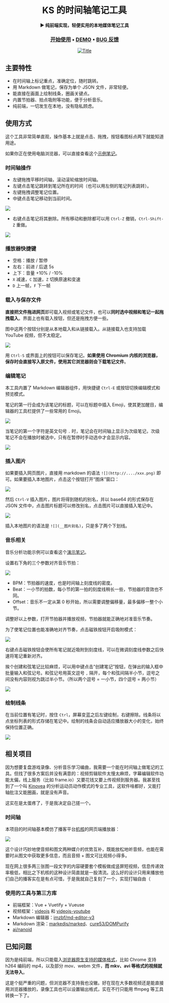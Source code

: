 <h1 align="center">KS 的时间轴笔记工具</h1>
<div align="center">
    <strong>▶️ 纯前端实现，轻便实用的本地媒体笔记工具</strong>
</div> 
<h3 align="center">
    <a href="http://ks233.github.io/video-annotator/">开始使用</a>
    <span> • </span>
    <a href="http://ks233.github.io/video-annotator/?n=https://raw.githubusercontent.com/ks233/va-example/refs/heads/main/Introduction.txt">DEMO</a>
    <span> • </span>
    <a href="https://github.com/ks233/video-annotator/issues">BUG 反馈</a>
</h3>
<div align="center">
    <a href="https://github.com/ks233/video-annotator">
        <img src="README/2025-05-27-19-56-21-image.png" alt="Title" >
    </a>
</div>

## 主要特性

- 在时间轴上标记重点，准确定位，随时跳转。
- 用 Markdown 做笔记，保存为单个 JSON 文件，非常轻便。
- 能直接在画面上绘制线条，圈画关键点。
- 内置节拍器、拍点吸附等功能，便于分析音乐。
- 纯前端，一切发生在本地，没有隐私顾虑。

## 使用方式

这个工具非常简单直观，操作基本上就是点击、拖拽，按钮看图标点两下就能知道用途。

如果你正在使用电脑浏览器，可以直接查看这个[示例笔记](https://ks233.github.io/video-annotator/?n=https://raw.githubusercontent.com/ks233/va-example/refs/heads/main/Introduction.txt)。

### 时间轴操作

- 左键拖拽平移时间轴，滚动滚轮缩放时间轴。
- 左键点击笔记跳转到笔记所在的时间（也可以用左侧的笔记列表跳转）。
- 左键拖拽调整笔记位置。
- 中键点击笔记移动到当前时间。

![](README/middle_click_note.gif)

- 右键点击笔记将其删除。所有移动和删除都可以用 `Ctrl-Z` 撤销，`Ctrl-Shift-Z` 重做。

![](README/delete_note_and_undo.gif)

### 播放器快捷键

- 空格：播放 / 暂停
- 左右：前进 / 后退 5s
- 上下：音量 +10% / -10%
- `X` 减速，`C` 加速，`Z` 切换原速和变速
- `D` 上一帧，`F` 下一帧

### 载入与保存文件

**直接把文件拖进网页**即可载入视频或笔记文件，也可以**同时选中视频和笔记一起拖拽载入**。界面上也有载入按钮，但还是拖拽方便一些。

图中这两个按钮分别是从本地载入和从链接载入。从链接载入也支持加载 YouTube 视频，但不太稳定。

![](README/2025-05-27-20-23-26-image.png)

用 `Ctrl-S` 或界面上的按钮可以保存笔记。**如果使用  Chromium 内核的浏览器，保存时会直接写入原文件，使用其它浏览器则会下载笔记文件**。

### 编辑笔记

本工具内置了 Markdown 编辑器组件，用快捷键 `Ctrl-E` 或按钮切换编辑模式和预览模式。

笔记的第一行会成为该笔记的标题，可以在标题中插入 Emoji，使其更加醒目，编辑器的工具栏提供了一些常用的 Emoji。

![](README/2025-05-27-21-27-21-image.png)

当笔记的第一个字符是英文句号 `.` 时，笔记会在时间轴上显示为次级笔记，次级笔记不会在播放时被选中，只有在暂停时手动选中才会显示内容。

![](README/2025-05-28-19-43-07-image.png)

### 插入图片

如果要插入网页图片，直接用 markdown 的语法 `![](http://..../xxx.png)` 即可。如果要插入本地图片，点击这个按钮打开“图床”窗口：

![](README/2025-05-28-16-20-18-image.png)

然后 `Ctrl-V` 插入图片，图片将得到随机的别名，并以 base64 的形式保存在 JSON 文件中，点击图片标题可以修改别名，点击图片可以直接插入笔记中。

![](README/2025-05-28-19-29-05-image.png)

插入本地图片的语法是 `![](__图片别名)`，只是多了两个下划线。

### 音乐相关

音乐分析功能示例可以查看这个[演示笔记](http://ks233.github.io/video-annotator/?n=https://raw.githubusercontent.com/ks233/va-example/refs/heads/main/Music.txt)。

设置右下角的三个参数对齐音乐节拍：

![](README/2025-05-27-18-22-22-image.png)

- BPM：节拍器的速度，也是时间轴上刻度线的密度。
- Beat：一小节的拍数，每小节的第一拍的刻度线稍长一些，节拍器的音效也不同。
- Offset：音乐不一定从第 0 秒开始，所以需要调整偏移量，最多偏移一整个小节。

调整好以上参数，打开节拍器并播放视频，节拍器就能正确地对准音乐节奏。

为了使笔记位置也能准确地对齐节奏，点击磁铁按钮开启吸附模式：

![](README/snap.gif)

右键点击磁铁按钮会使所有笔记就近吸附到刻度线，可以在微调刻度线参数之后快速将笔记重新对齐。

挨个创建和弦笔记比较麻烦，可以用中键点击“创建笔记”按钮，在弹出的输入框中批量输入和弦记号。和弦记号用英文逗号 `,` 隔开，每个和弦间隔半小节，逗号之间没有内容则视为跳过半小节。（所以两个逗号 = 一小节，四个逗号 = 两小节）

![](README/2025-05-28-20-18-53-image.png)

### 绘制线条

在当前位置有笔记时，按住 `Ctrl`，屏幕变蓝之后左键绘制，右键擦除。线条将以点坐标列表的形式存储在笔记中。绘制的线条会自动适应播放器大小的变化，始终保持位置正确。

![](README/draw.gif)

## 相关项目

因为想要复盘游戏录像、分析音乐学习编曲，我需要一个能在时间轴上做笔记的工具。但找了很多方案后并没有满意的：视频剪辑软件太慢太麻烦，字幕编辑软件功能太偏，线上服务（比如 frame.io）又要花钱又要上传视频到服务器。我甚至找到了一个叫 [Kinovea](https://www.kinovea.org/) 的分析运动员动作模式的专业工具，这软件啥都好，又能打轴批注又能圈画，就是没有声音。

这实在是太蛋疼了，于是我决定自己搓一个。

### 时间轴

本项目的时间轴基本模仿了播客平台[机核](https://www.gcores.com/)的网页端播放器：

![](README/2025-05-27-19-03-11-image.png)

这个设计巧妙地使音频和图文两种媒介的优势互补，既能放松地听音频，也能在需要时从图文中获取更多信息，而且音频 + 图文可比视频小得多。

现在网上很多两三张图一段文字的内容硬要套个模板做成竖屏短视频，信息传递效率极低，相比之下机核的这种设计简直就是一股清流。这么好的设计只用来播放他们自己的播客实在是有点可惜，于是我就自己复刻了一个，实现打轴自由（

### 使用的工具与第三方库

- 前端框架：Vue + Vuetify + Vueuse
- 视频框架：[videojs](https://github.com/videojs/video.js) 和 [videojs-youtube](https://github.com/videojs/videojs-youtube)
- Markdown 编辑器：[imzbf/md-editor-v3](https://github.com/imzbf/md-editor-v3)
- Markdown 渲染：[markedjs/marked](https://github.com/markedjs/marked)、[cure53/DOMPurify](https://github.com/cure53/DOMPurify)
- [ai/nanoid](https://github.com/ai/nanoid)

## 已知问题

因为是纯前端，所以只能载入[浏览器原生支持的媒体格式](https://videojs.com/html5-video-support/)，比如 Chrome 支持 h264 编码的 mp4，以及部分 mov、webm 文件，**而 mkv、avi 等格式的视频就无法导入**。

这是个挺严重的问题，但浏览器不支持我也没辙。好在现在大多数视频还是能直接用浏览器播放的，录像工具也可以设置输出格式，实在不行只能用 ffmpeg 等工具转换一下了。
